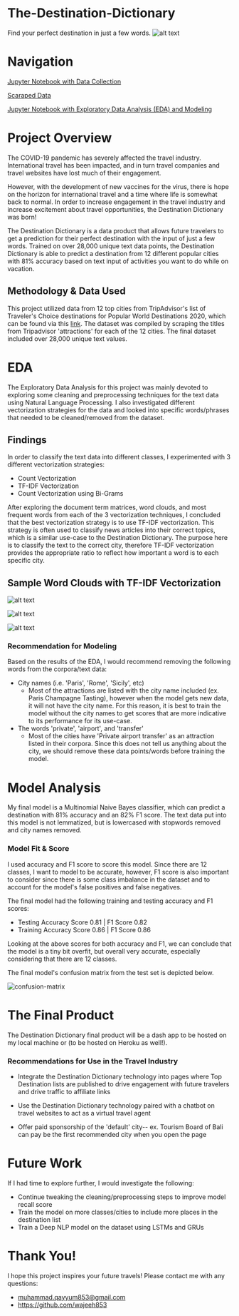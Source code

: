 # The-Destination-Dictionary
Find your perfect destination in just a few words.
![alt text](https://github.com/wajeeh853/The-Destination-Dictionary/blob/main/Images/The%20Destination%20Dictionary.png "Logo Title Text 1")
# Navigation
[Jupyter Notebook with Data Collection
](https://github.com/wajeeh853/The-Destination-Dictionary/tree/main/Notebooks)

[Scaraped Data](https://github.com/wajeeh853/The-Destination-Dictionary/tree/main/Data)

[Jupyter Notebook with Exploratory Data Analysis (EDA) and Modeling
](https://www.google.com)

# Project Overview
The COVID-19 pandemic has severely affected the travel industry. International travel has been impacted, and in turn travel companies and travel websites have lost much of their engagement.

However, with the development of new vaccines for the virus, there is hope on the horizon for international travel and a time where life is somewhat back to normal. In order to increase engagement in the travel industry and increase excitement about travel opportunities, the Destination Dictionary was born!

The Destination Dictionary is a data product that allows future travelers to get a prediction for their perfect destination with the input of just a few words. Trained on over 28,000 unique text data points, the Destination Dictionary is able to predict a destination from 12 different popular cities with 81% accuracy based on text input of activities you want to do while on vacation.

## Methodology & Data Used
This project utilized data from 12 top cities from TripAdvisor's list of Traveler's Choice destinations for Popular World Destinations 2020, which can be found via this [link](https://www.tripadvisor.com/TravelersChoice-Destinations). The dataset was compiled by scraping the titles from Tripadvisor 'attractions' for each of the 12 cities. The final dataset included over 28,000 unique text values.

# EDA
The Exploratory Data Analysis for this project was mainly devoted to exploring some cleaning and preprocessing techniques for the text data using Natural Language Processing. I also investigated different vectorization strategies for the data and looked into specific words/phrases that needed to be cleaned/removed from the dataset.
## Findings
In order to classify the text data into different classes, I experimented with 3 different vectorization strategies:


- Count Vectorization
- TF-IDF Vectorization
- Count Vectorization using Bi-Grams

After exploring the document term matrices, word clouds, and most frequent words from each of the 3 vectorization techniques, I concluded that the best vectorization strategy is to use TF-IDF vectorization. This strategy is often used to classify news articles into their correct topics, which is a similar use-case to the Destination Dictionary. The purpose here is to classify the text to the correct city, therefore TF-IDF vectorization provides the appropriate ratio to reflect how important a word is to each specific city.

## Sample Word Clouds with TF-IDF Vectorization

![alt text](https://github.com/wajeeh853/The-Destination-Dictionary/blob/main/Images/barcelona_wordcloud.png "Logo Title Text 1")



![alt text](https://github.com/wajeeh853/The-Destination-Dictionary/blob/main/Images/paris_wordcloud.png "Logo Title Text 1")



![alt text](https://github.com/wajeeh853/The-Destination-Dictionary/blob/main/Images/rome_wordcloud.png "Logo Title Text 1")

### Recommendation for Modeling

Based on the results of the EDA, I would recommend removing the following words from the corpora/text data:
- City names (i.e. 'Paris', 'Rome', 'Sicily', etc)
    - Most of the attractions are listed with the city name included (ex. Paris Champagne Tasting), however when the model gets new data, it will not have the city name. For this reason, it is best to train the model without the city names to get scores that are more indicative to its performance for its use-case.
- The words 'private', 'airport', and 'transfer'
    - Most of the cities have 'Private airport transfer' as an attraction listed in their corpora. Since this does not tell us anything about the city, we should remove these data points/words before training the model.
    
 # Model Analysis

My final model is a Multinomial Naive Bayes classifier, which can predict a destination with 81% accuracy and an 82% F1 score. The text data put into this model is not lemmatized, but is lowercased with stopwords removed and city names removed.


### Model Fit & Score

I used accuracy and F1 score to score this model. Since there are 12 classes, I want to model to be accurate, however, F1 score is also important to consider since there is some class imbalance in the dataset and to account for the model's false positives and false negatives.

The final model had the following training and testing accuracy and F1 scores:
* Testing Accuracy Score 0.81 | F1 Score 0.82
* Training Accuracy Score 0.86 | F1 Score 0.86

Looking at the above scores for both accuracy and F1, we can conclude that the model is a tiny bit overfit, but overall very accurate, especially considering that there are 12 classes.

The final model's confusion matrix from the test set is depicted below. 

![confusion-matrix](https://github.com/wajeeh853/The-Destination-Dictionary/blob/main/Images/conf_matrix.png)

# The Final Product

The Destination Dictionary final product will be a dash app to be hosted on my local machine or (to be hosted on Heroku as well!).

### Recommendations for Use in the Travel Industry

- Integrate the Destination Dictionary technology into pages where Top Destination lists are published to drive engagement with future travelers and drive traffic to affiliate links

- Use the Destination Dictionary technology paired with a chatbot on travel websites to act as a virtual travel agent

- Offer paid sponsorship of the 'default' city-- ex. Tourism Board of Bali can pay be the first recommended city when you open the page



# Future Work

If I had time to explore further, I would investigate the following:

* Continue tweaking the cleaning/preprocessing steps to improve model recall score
* Train the model on more classes/cities to include more places in the destination list
* Train a Deep NLP model on the dataset using LSTMs and GRUs

# Thank You!

I hope this project inspires your future travels! Please contact me with any questions:

- muhammad.qayyum853@gmail.com
- https://github.com/wajeeh853
